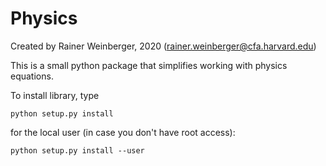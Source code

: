 # Physics

Created by Rainer Weinberger, 2020 (rainer.weinberger@cfa.harvard.edu)

This is a small python package that simplifies working with physics equations.


To install library, type

    python setup.py install
    
for the local user (in case you don't have root access):

    python setup.py install --user
